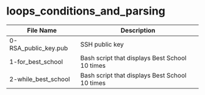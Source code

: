 # loops_conditions_and_parsing

|File Name|Description|
|---|---|
|0-RSA_public_key.pub|SSH public key|
|1-for_best_school| Bash script that displays Best School 10 times|
|2-while_best_school|Bash script that displays Best School 10 times|
